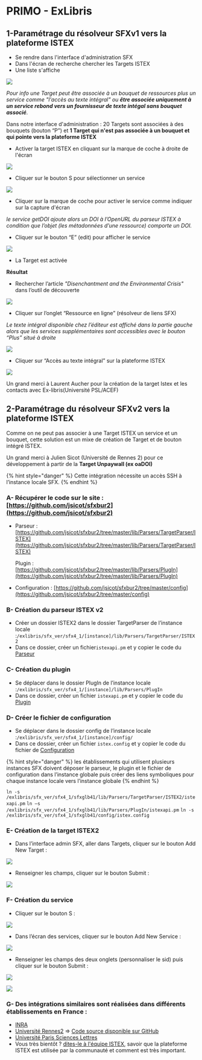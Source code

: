 # PRIMO - ExLibris

## 1-Paramétrage du résolveur SFXv1 vers la plateforme ISTEX

* Se rendre dans l'interface d'administration SFX
* Dans l'écran de recherche chercher les Targets ISTEX
* Une liste s'affiche

![](../../.gitbook/assets/exlibris1.png)

_Pour info une Target peut être associée à un bouquet de ressources plus un service comme "l'accès au texte intégral" ou **être associée uniquement à un service rebond vers un fournisseur de texte intégal sans bouquet associé**._

Dans notre interface d'administration : 20 Targets sont associées à des bouquets \(bouton “P”\) et **1 Target qui n'est pas associée à un bouquet et qui pointe vers la plateforme ISTEX**

* Activer la target ISTEX en cliquant sur la marque de coche à droite de l'écran

![](../../.gitbook/assets/exlibris2.png)

* Cliquer sur le bouton S pour sélectionner un service

![](../../.gitbook/assets/exlibris3.png)

* Cliquer sur la marque de coche pour activer le service comme indiquer sur la capture d'écran

_le service getDOI ajoute alors un DOI à l’OpenURL du parseur ISTEX à condition que l’objet \(les métadonnées d’une ressource\) comporte un DOI._

* Cliquer sur le bouton “E” \(edit\) pour afficher le service

![](../../.gitbook/assets/exlibris4.png)

* La Target est activée

**Résultat**

* Rechercher l’article _"Disenchantment and the Environmental Crisis"_ dans l’outil de découverte

![](../../.gitbook/assets/exlibris5.png)

* Cliquer sur l’onglet “Ressource en ligne” \(résolveur de liens SFX\)

_Le texte intégral disponible chez l’éditeur est affiché dans la partie gauche alors que les services supplémentaires sont accessibles avec le bouton “Plus” situé à droite_

![](../../.gitbook/assets/exlibris6.png)

* Cliquer sur “Accès au texte intégral” sur la plateforme ISTEX

![](../../.gitbook/assets/exlibris7.png)

Un grand merci à Laurent Aucher pour la création de la target Istex et les contacts avec Ex-libris\(Université PSL/ACEF\)

## 2-Paramétrage du résolveur SFXv2 vers la plateforme ISTEX

Comme on ne peut pas associer à une Target ISTEX un service et un bouquet, cette solution est un mixe de création de Target et de bouton intégré ISTEX.

Un grand merci à Julien Sicot \(Université de Rennes 2\) pour ce développement à partir de la **Target Unpaywall \(ex oaDOI\)**

{% hint style="danger" %}
Cette intégration nécessite un accès SSH à l’instance locale SFX.
{% endhint %}

### **A- Récupérer le code sur le site** : [https://github.com/jsicot/sfxbur2](https://github.com/jsicot/sfxbur2)

* Parseur : [https://github.com/jsicot/sfxbur2/tree/master/lib/Parsers/TargetParser/ISTEX](https://github.com/jsicot/sfxbur2/tree/master/lib/Parsers/TargetParser/ISTEX)

  Plugin : [https://github.com/jsicot/sfxbur2/tree/master/lib/Parsers/PlugIn](https://github.com/jsicot/sfxbur2/tree/master/lib/Parsers/PlugIn)

* Configuration : [https://github.com/jsicot/sfxbur2/tree/master/config](https://github.com/jsicot/sfxbur2/tree/master/config)

### **B- Création du parseur ISTEX v2**

* Créer un dossier ISTEX2 dans le dossier TargetParser de l’instance locale :`/exlibris/sfx_ver/sfx4_1/[instance]/lib/Parsers/TargetParser/ISTEX2`
* Dans ce dossier, créer un fichier`istexapi.pm` et y copier le code du [Parseur](https://github.com/jsicot/sfxbur2/tree/master/lib/Parsers/TargetParser/ISTEX)

### **C- Création du plugin**

* Se déplacer dans le dossier PlugIn de l’instance locale :`/exlibris/sfx_ver/sfx4_1/[instance]/lib/Parsers/PlugIn`
* Dans ce dossier, créer un fichier `istexapi.pm` et y copier le code du [Plugin](https://github.com/jsicot/sfxbur2/tree/master/lib/Parsers/PlugIn)

### **D- Créer le fichier de configuration**

* Se déplacer dans le dossier config de l’instance locale :`/exlibris/sfx_ver/sfx4_1/[instance]/config/`
* Dans ce dossier, créer un fichier `istex.config`  et y copier le code du fichier de [Configuration](https://github.com/jsicot/sfxbur2/tree/master/config)

{% hint style="danger" %}
les établissements qui utilisent plusieurs instances SFX doivent déposer le parseur, le plugin et le fichier de configuration dans l’instance globale puis créer des liens symboliques pour chaque instance locale vers l’instance globale
{% endhint %}

`ln -s /exlibris/sfx_ver/sfx4_1/sfxglb41/lib/Parsers/TargetParser/ISTEX2/istexapi.pm` `ln –s /exlibris/sfx_ver/sfx4_1/sfxglb41/lib/Parsers/PlugIn/istexapi.pm` `ln -s /exlibris/sfx_ver/sfx4_1/sfxglb41/config/istex.config`

### **E- Création de la target ISTEX2**

* Dans l’interface admin SFX, aller dans Targets, cliquer sur le bouton Add New Target :

![](../../.gitbook/assets/sfxv2-1.png)

* Renseigner les champs, cliquer sur le bouton Submit :

![](../../.gitbook/assets/sfxv2-2.png)

### **F- Création du service**

* Cliquer sur le bouton S :

![](../../.gitbook/assets/sfxv2-3.png)

* Dans l’écran des services, cliquer sur le bouton Add New Service :

![](../../.gitbook/assets/sfxv2-4.png)

* Renseigner les champs des deux onglets \(personnaliser le sid\) puis cliquer sur le bouton Submit :

![](../../.gitbook/assets/sfxv2-5.png)

![](../../.gitbook/assets/sfxv2-6.png)

### G- Des intégrations similaires sont réalisées dans différents établissements en France :

* [INRA](https://doc.istex.fr/users/integration/exemples/#inra)
* [Université Rennes2](https://doc.istex.fr/users/integration/exemples/#universite-rennes2) =&gt; [Code source disponible sur GitHub](https://github.com/jsicot/sfxbur2)
* [Université Paris Sciences Lettres](https://doc.istex.fr/users/integration/exemples/#universite-paris-sciences-lettres)
* Vous très bientôt ? [dites-le à l'équipe ISTEX](mailto:contact@listes.istex.fr), savoir que la plateforme ISTEX est utilisée par la communauté et comment est très important.

